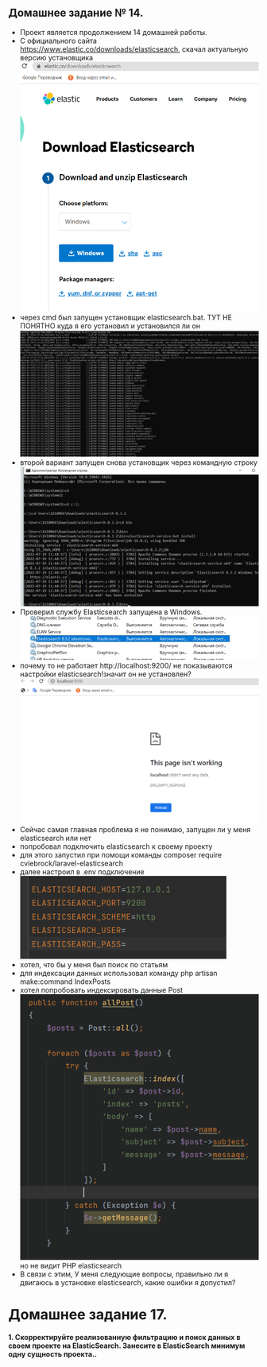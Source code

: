 ## Домашнее задание № 14.

- Проект является продолжением 14 домашней работы.
- С официального сайта https://www.elastic.co/downloads/elasticsearch, скачал актуальную версию установщика
  ![img_3.png](img_3.png)
- через cmd был запущен установщик elasticsearch.bat. ТУТ НЕ ПОНЯТНО куда я его установил и установился ли он
![img_4.png](img_4.png)
- второй вариант запущен снова установщик через командную строку
![img_5.png](img_5.png)
- Проверил службу Elasticsearch запущена в Windows.
![img_6.png](img_6.png)
- почему то не работает http://localhost:9200/ не показываются настройки elasticsearch!значит он не установлен?
![img_7.png](img_7.png)
- Сейчас самая главная проблема я не понимаю, запущен ли у меня elasticsearch или нет
- попробовал подключить elasticsearch к своему проекту
- для этого запустил при помощи команды composer require cviebrock/laravel-elasticsearch
- далее настроил в .env подключение
![img_8.png](img_8.png)
- хотел, что бы у меня был поиск по статьям
- для индексации данных использовал команду php artisan make:command IndexPosts
- хотел попробовать индексировать данные Post
![img_9.png](img_9.png)
но не видит PHP elasticsearch
- В связи с этим, У меня следующие вопросы, правильно ли я двигаюсь в установке elasticsearch, какие ошибки я допустил?



# Домашнее задание 17.

#### 1. Скорректируйте реализованную фильтрацию и поиск данных в своем проекте на ElasticSearch. Занесите в ElasticSearch минимум одну сущность проекта..


 

 
